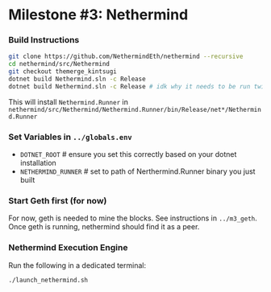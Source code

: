 # Milestone #3: Nethermind

### Build Instructions

```bash
git clone https://github.com/NethermindEth/nethermind --recursive
cd nethermind/src/Nethermind
git checkout themerge_kintsugi
dotnet build Nethermind.sln -c Release
dotnet build Nethermind.sln -c Release # idk why it needs to be run twice..
```

This will install `Nethermind.Runner` in `nethermind/src/Nethermind/Nethermind.Runner/bin/Release/net*/Nethermind.Runner`

### Set Variables in `../globals.env`

- `DOTNET_ROOT` # ensure you set this correctly based on your dotnet installation
- `NETHERMIND_RUNNER` # set to path of Nerthermind.Runner binary you just built


### Start Geth first (for now)

For now, geth is needed to mine the blocks. See instructions in `../m3_geth`. Once geth is running, nethermind
should find it as a peer.

### Nethermind Execution Engine

Run the following in a dedicated terminal:
```
./launch_nethermind.sh
```


